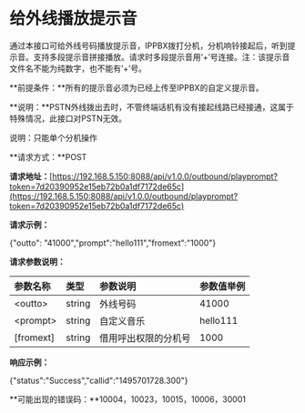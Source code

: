 # 给外线播放提示音

通过本接口可给外线号码播放提示音，IPPBX拨打分机，分机响铃接起后，听到提示音。支持多段提示音拼接播放。请求时多段提示音用‘+’号连接。注：该提示音文件名不能为纯数字，也不能有‘+’号。

**前提条件：**所有的提示音必须为已经上传至IPPBX的自定义提示音。

**说明：**PSTN外线拨出去时，不管终端话机有没有接起线路已经接通，这属于特殊情况，此接口对PSTN无效。

说明：只能单个分机操作

**请求方式：**POST

**请求地址：**[https://192.168.5.150:8088/api/v1.0.0/outbound/playprompt?token=7d20390952e15eb72b0a1df7172de65c](https://192.168.5.150:8088/api/v1.0.0/outbound/playprompt?token=7d20390952e15eb72b0a1df7172de65c)

**请求示例：**

{"outto": "41000","prompt":"hello111","fromext":"1000"}

**请求参数说明：**

| 参数名称 | 类型 | 参数说明 | 参数值举例 |
| :--- | :--- | :--- | :--- |
| &lt;outto&gt; | string | 外线号码 | 41000 |
| &lt;prompt&gt; | string | 自定义音乐 | hello111 |
| \[fromext\] | string | 借用呼出权限的分机号 | 1000 |

**响应示例：**

{"status":"Success","callid":"1495701728.300"}

**可能出现的错误码：**10004，10023，10015，10006，30001

